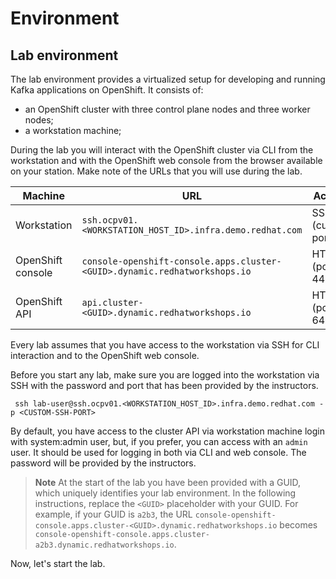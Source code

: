 # Environment

## Lab environment

The lab environment provides a virtualized setup for developing and running Kafka applications on OpenShift.
It consists of:

* an OpenShift cluster with three control plane nodes and three worker nodes;
* a workstation machine;

During the lab you will interact with the OpenShift cluster via CLI from the workstation and with the OpenShift web console from the browser available on your station.
Make note of the URLs that you will use during the lab.

|Machine|URL|Access|
|---|---|---|
|Workstation|`ssh.ocpv01.<WORKSTATION_HOST_ID>.infra.demo.redhat.com`|SSH (custom port)|
|OpenShift console|`console-openshift-console.apps.cluster-<GUID>.dynamic.redhatworkshops.io`|HTTPS (port 443)|
|OpenShift API|`api.cluster-<GUID>.dynamic.redhatworkshops.io`|HTTPS (port 6443)|

Every lab assumes that you have access to the workstation via SSH for CLI interaction and to the OpenShift web console.

Before you start any lab, make sure you are logged into the workstation via SSH with the password and port that has been provided by the instructors.

     ssh lab-user@ssh.ocpv01.<WORKSTATION_HOST_ID>.infra.demo.redhat.com -p <CUSTOM-SSH-PORT>

By default, you have access to the cluster API via workstation machine login with system:admin user, but, if you prefer, you can access with an `admin` user.
It should be used for logging in both via CLI and web console.
The password will be provided by the instructors.

> **Note** 
> At the start of the lab you have been provided with a GUID, which uniquely identifies your lab environment.
> In the following instructions, replace the `<GUID>` placeholder with your GUID. For example, if your GUID is `a2b3`, the URL `console-openshift-console.apps.cluster-<GUID>.dynamic.redhatworkshops.io` becomes `console-openshift-console.apps.cluster-a2b3.dynamic.redhatworkshops.io`.

Now, let's start the lab.